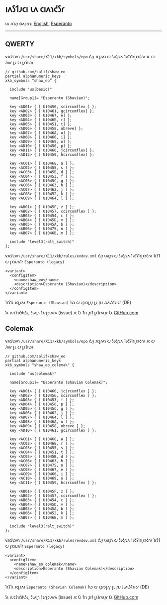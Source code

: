 # 𐑦𐑵𐑕𐑑𐑨𐑤𐑦 𐑧𐑵 𐑤𐑦𐑵𐑪𐑒𐑕𐑩

𐑧𐑵 𐑨𐑤𐑦𐑨𐑢 𐑤𐑦𐑵𐑜𐑝𐑩𐑢: [English](LINUX.md), [Esperanto](LINUX.eo.md)

---

## QWERTY

𐑫𐑨𐑤𐑓𐑧𐑮𐑫𐑪 `/usr/share/X11/xkb/symbols/epo` 𐑒𐑨𐑢 𐑨𐑤𐑛𐑩𐑵𐑪 𐑤𐑨 𐑕𐑧𐑒𐑝𐑨𐑵 𐑑𐑧𐑒𐑕𐑑𐑩𐑚𐑤𐑩𐑒𐑩𐑵 𐑨𐑤 𐑤𐑨 𐑓𐑦𐑵𐑩 𐑛𐑧 𐑤𐑨 𐑛𐑩𐑕𐑦𐑧𐑮𐑩

```
// github.com/salif/shaw_eo
partial alphanumeric_keys
xkb_symbols "shaw_eo" {

  include "us(basic)"

  name[Group1]= "Esperanto (Shavian)";

  key <AD01> { [ U10456, scircumflex ] };
  key <AD02> { [ U10461, gcircumflex] };
  key <AD03> { [ U10467, e] };
  key <AD04> { [ U1046E, r] };
  key <AD05> { [ U10451, t] };
  key <AD06> { [ U10458, ubreve] };
  key <AD07> { [ U1046A, u] };
  key <AD08> { [ U10466, i] };
  key <AD09> { [ U10469, o] };
  key <AD10> { [ U10450, p] };
  key <AD11> { [ U10460, jcircumflex] };
  key <AD12> { [ U10459, hcircumflex] };

  key <AC01> { [ U10468, a ] };
  key <AC02> { [ U10455, s ] };
  key <AC03> { [ U1045B, d ] };
  key <AC04> { [ U10453, f ] };
  key <AC05> { [ U1045C, g ] };
  key <AC06> { [ U10463, h ] };
  key <AC07> { [ U10462, j ] };
  key <AC08> { [ U10452, k ] };
  key <AC09> { [ U10464, l ] };

  key <AB01> { [ U1045F, z ] };
  key <AB02> { [ U10457, ccircumflex ] };
  key <AB03> { [ U10454, c ] };
  key <AB04> { [ U1045D, v ] };
  key <AB05> { [ U1045A, b ] };
  key <AB06> { [ U10475, n ] };
  key <AB07> { [ U1046B, m ] };

  include "level3(ralt_switch)"
};
```

𐑫𐑨𐑤𐑓𐑧𐑮𐑫𐑪 `/usr/share/X11/xkb/rules/evdev.xml` 𐑒𐑨𐑢 𐑧𐑵𐑦𐑜𐑪 𐑤𐑨 𐑕𐑧𐑒𐑝𐑨𐑵 𐑑𐑧𐑒𐑕𐑑𐑩𐑚𐑤𐑩𐑒𐑩𐑵 𐑐𐑩𐑕𐑑 𐑤𐑨 𐑝𐑨𐑮𐑦𐑨𐑵𐑑𐑩 `Esperanto (legacy)`

```
<variant>
  <configItem>
    <name>shaw_eo</name>
    <description>Esperanto (Shavian)</description>
  </configItem>
</variant>
```

𐑐𐑩𐑕𐑑𐑧 𐑨𐑤𐑛𐑩𐑵𐑪 `Esperanto (Shavian)` 𐑐𐑧𐑮 𐑤𐑨 𐑨𐑜𐑩𐑮𐑛𐑩𐑢 𐑛𐑧 𐑝𐑦𐑨 𐑓𐑧𐑵𐑧𐑕𐑑𐑮𐑦𐑤𐑩 \(DE\)

𐑕𐑧 𐑫𐑨𐑤𐑕𐑪𐑒𐑔𐑧𐑕𐑧, 𐑕𐑧𐑵𐑛𐑪 𐑐𐑮𐑩𐑚𐑤𐑧𐑫𐑩𐑵 \(issue\) 𐑨𐑤 𐑗𐑦 𐑑𐑦𐑪 𐑜𐑦𐑑 𐑛𐑧𐑐𐑩𐑵𐑧𐑢𐑩 𐑗𐑧 [GitHub.com](https://github.com/salif/shaw_eo/issues/new/choose)

## Colemak

𐑫𐑨𐑤𐑓𐑧𐑮𐑫𐑪 `/usr/share/X11/xkb/symbols/epo` 𐑒𐑨𐑢 𐑨𐑤𐑛𐑩𐑵𐑪 𐑤𐑨 𐑕𐑧𐑒𐑝𐑨𐑵 𐑑𐑧𐑒𐑕𐑑𐑩𐑚𐑤𐑩𐑒𐑩𐑵 𐑨𐑤 𐑤𐑨 𐑓𐑦𐑵𐑩 𐑛𐑧 𐑤𐑨 𐑛𐑩𐑕𐑦𐑧𐑮𐑩

```
// github.com/salif/shaw_eo
partial alphanumeric_keys
xkb_symbols "shaw_eo_colemak" {

  include "us(colemak)"

  name[Group1]= "Esperanto (Shavian Colemak)";

  key <AD01> { [ U10460, jcircumflex ] };
  key <AD02> { [ U10456, scircumflex ] };
  key <AD03> { [ U10453, f ] };
  key <AD04> { [ U10450, p ] };
  key <AD05> { [ U1045C, g ] };
  key <AD06> { [ U10462, j ] };
  key <AD07> { [ U10464, l ] };
  key <AD08> { [ U1046A, u ] };
  key <AD09> { [ U10458, ubreve ] };
  key <AD10> { [ U10461, gcircumflex ] };

  key <AC01> { [ U10468, a ] };
  key <AC02> { [ U1046E, r ] };
  key <AC03> { [ U10455, s ] };
  key <AC04> { [ U10451, t ] };
  key <AC05> { [ U1045B, d ] };
  key <AC06> { [ U10463, h ] };
  key <AC07> { [ U10475, n ] };
  key <AC08> { [ U10467, e ] };
  key <AC09> { [ U10466, i ] };
  key <AC10> { [ U10469, o ] };
  key <AC11> { [ U10459, hcircumflex ] };

  key <AB01> { [ U1045F, z ] };
  key <AB02> { [ U10457, ccircumflex ] };
  key <AB03> { [ U10454, c ] };
  key <AB04> { [ U1045D, v ] };
  key <AB05> { [ U1045A, b ] };
  key <AB06> { [ U10452, k ] };
  key <AB07> { [ U1046B, m ] };

  include "level3(ralt_switch)"
};
```

𐑫𐑨𐑤𐑓𐑧𐑮𐑫𐑪 `/usr/share/X11/xkb/rules/evdev.xml` 𐑒𐑨𐑢 𐑧𐑵𐑦𐑜𐑪 𐑤𐑨 𐑕𐑧𐑒𐑝𐑨𐑵 𐑑𐑧𐑒𐑕𐑑𐑩𐑚𐑤𐑩𐑒𐑩𐑵 𐑐𐑩𐑕𐑑 𐑤𐑨 𐑝𐑨𐑮𐑦𐑨𐑵𐑑𐑩 `Esperanto (legacy)`

```
<variant>
  <configItem>
    <name>shaw_eo_colemak</name>
    <description>Esperanto (Shavian Colemak)</description>
  </configItem>
</variant>
```

𐑐𐑩𐑕𐑑𐑧 𐑨𐑤𐑛𐑩𐑵𐑪 `Esperanto (Shavian Colemak)` 𐑐𐑧𐑮 𐑤𐑨 𐑨𐑜𐑩𐑮𐑛𐑩𐑢 𐑛𐑧 𐑝𐑦𐑨 𐑓𐑧𐑵𐑧𐑕𐑑𐑮𐑦𐑤𐑩 \(DE\)

𐑕𐑧 𐑫𐑨𐑤𐑕𐑪𐑒𐑔𐑧𐑕𐑧, 𐑕𐑧𐑵𐑛𐑪 𐑐𐑮𐑩𐑚𐑤𐑧𐑫𐑩𐑵 \(issue\) 𐑨𐑤 𐑗𐑦 𐑑𐑦𐑪 𐑜𐑦𐑑 𐑛𐑧𐑐𐑩𐑵𐑧𐑢𐑩 𐑗𐑧 [GitHub.com](https://github.com/salif/shaw_eo/issues/new/choose)
